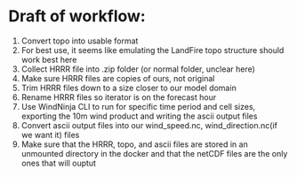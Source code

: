 # Draft of workflow:

1) Convert topo into usable format
1) For best use, it seems like emulating the LandFire topo structure should work best here
2) Collect HRRR file into .zip folder (or normal folder, unclear here)
3) Make sure HRRR files are copies of ours, not original
4) Trim HRRR files down to a size closer to our model domain
5) Rename HRRR files so iterator is on the forecast hour
6) Use WindNinja CLI to run for specific time period and cell sizes, exporting the 10m wind product and writing the ascii output files
7) Convert ascii output files into our wind_speed.nc, wind_direction.nc(if we want it) files
8) Make sure that the HRRR, topo, and ascii files are stored in an unmounted directory in the docker and that the netCDF files are the only ones that will ouptut
